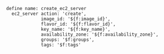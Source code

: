 

    define name: create_ec2_server
      ec2_server action: 'create',
                 image_id: '${f:image_id}',
                 flavor_id: '${f:flavor_id}',
                 key_name: '${f:key_name}',
                 availability_zone: '${f:availability_zone}',
                 groups: '$f:groups',
                 tags: '$f:tags'
                 
                 
                 
                 